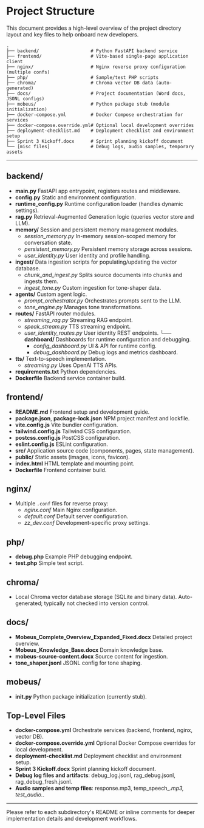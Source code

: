 # Project Structure

This document provides a high-level overview of the project directory layout and key files to help onboard new developers.

```
.
├── backend/                   # Python FastAPI backend service
├── frontend/                  # Vite-based single-page application client
├── nginx/                     # Nginx reverse proxy configuration (multiple confs)
├── php/                       # Sample/test PHP scripts
├── chroma/                    # Chroma vector DB data (auto-generated)
├── docs/                      # Project documentation (Word docs, JSONL configs)
├── mobeus/                    # Python package stub (module initialization)
├── docker-compose.yml         # Docker Compose orchestration for services
├── docker-compose.override.yml# Optional local development overrides
├── deployment-checklist.md    # Deployment checklist and environment setup
├── Sprint 3 Kickoff.docx      # Sprint planning kickoff document
└── [misc files]               # Debug logs, audio samples, temporary assets
```

---

## backend/
- **main.py**             FastAPI app entrypoint, registers routes and middleware.
- **config.py**           Static and environment configuration.
- **runtime_config.py**   Runtime configuration loader (handles dynamic settings).
- **rag.py**              Retrieval-Augmented Generation logic (queries vector store and LLM).
- **memory/**             Session and persistent memory management modules.
  - *session_memory.py*     In-memory session-scoped memory for conversation state.
  - *persistent_memory.py*  Persistent memory storage across sessions.
  - *user_identity.py*      User identity and profile handling.
- **ingest/**             Data ingestion scripts for populating/updating the vector database.
  - *chunk_and_ingest.py*   Splits source documents into chunks and ingests them.
  - *ingest_tone.py*        Custom ingestion for tone-shaper data.
- **agents/**             Custom agent logic.
  - *prompt_orchestrator.py* Orchestrates prompts sent to the LLM.
  - *tone_engine.py*         Manages tone transformations.
- **routes/**             FastAPI router modules.
  - *streaming_rag.py*        Streaming RAG endpoint.
  - *speak_stream.py*         TTS streaming endpoint.
  - *user_identity_routes.py* User identity REST endpoints.
  └── **dashboard/**          Dashboards for runtime configuration and debugging.
      - *config_dashboard.py* UI & API for runtime config.
      - *debug_dashboard.py*  Debug logs and metrics dashboard.
- **tts/**                Text-to-speech implementation.
  - *streaming.py*          Uses OpenAI TTS APIs.
- **requirements.txt**    Python dependencies.
- **Dockerfile**          Backend service container build.

## frontend/
- **README.md**           Frontend setup and development guide.
- **package.json**, **package-lock.json**  NPM project manifest and lockfile.
- **vite.config.js**      Vite bundler configuration.
- **tailwind.config.js**  Tailwind CSS configuration.
- **postcss.config.js**   PostCSS configuration.
- **eslint.config.js**    ESLint configuration.
- **src/**                Application source code (components, pages, state management).
- **public/**             Static assets (images, icons, favicon).
- **index.html**          HTML template and mounting point.
- **Dockerfile**          Frontend container build.

## nginx/
- Multiple `.conf` files for reverse proxy:
  - *nginx.conf*         Main Nginx configuration.
  - *default.conf*        Default server configuration.
  - *zz_dev.conf*         Development-specific proxy settings.

## php/
- **debug.php**           Example PHP debugging endpoint.
- **test.php**            Simple test script.

## chroma/
- Local Chroma vector database storage (SQLite and binary data). Auto-generated;
  typically not checked into version control.

## docs/
- **Mobeus_Complete_Overview_Expanded_Fixed.docx**  Detailed project overview.
- **Mobeus_Knowledge_Base.docx**                   Domain knowledge base.
- **mobeus-source-content.docx**                   Source content for ingestion.
- **tone_shaper.jsonl**                            JSONL config for tone shaping.

## mobeus/
- **__init__.py**         Python package initialization (currently stub).

## Top-Level Files
- **docker-compose.yml**               Orchestrate services (backend, frontend, nginx, vector DB).
- **docker-compose.override.yml**      Optional Docker Compose overrides for local development.
- **deployment-checklist.md**          Deployment checklist and environment setup.
- **Sprint 3 Kickoff.docx**            Sprint planning kickoff document.
- **Debug log files and artifacts**: debug_log.jsonl, rag_debug.jsonl, rag_debug_fresh.jsonl.
- **Audio samples and temp files**: response.mp3, temp_speech_*.mp3, test_audio.*.

---

Please refer to each subdirectory's README or inline comments for deeper implementation details and development workflows.
